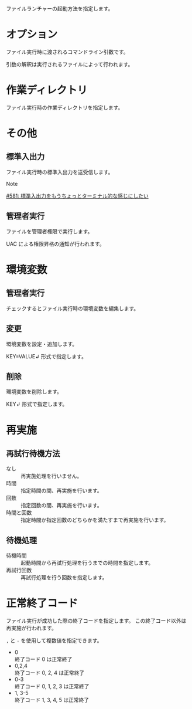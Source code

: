 ファイルランチャーの起動方法を指定します。

# オプション

ファイル実行時に渡されるコマンドライン引数です。

引数の解釈は実行されるファイルによって行われます。

# 作業ディレクトリ

ファイル実行時の作業ディレクトリを指定します。

# その他

## 標準入出力

ファイル実行時の標準入出力を送受信します。

> [!NOTE]
> [#581: 標準入出力をもうちょっとターミナル的な感じにしたい](https://github.com/sk-0520/Pe/issues/581)

## 管理者実行

ファイルを管理者権限で実行します。

UAC による権限昇格の通知が行われます。

# 環境変数

## 管理者実行

チェックするとファイル実行時の環境変数を編集します。

## 変更

環境変数を設定・追加します。

<MdInline kind="sample">KEY=VALUE↲</MdInline> 形式で指定します。

## 削除

環境変数を削除します。

<MdInline kind="sample">KEY↲</MdInline> 形式で指定します。

# 再実施

## 再試行待機方法

<dl>
  <dt>なし</dt>
  <dd>再実施処理を行いません。</dd>

  <dt>時間</dt>
  <dd>指定時間の間、再実施を行います。</dd>

  <dt>回数</dt>
  <dd>指定回数の間、再実施を行います。</dd>

  <dt>時間と回数</dt>
  <dd>指定時間か指定回数のどちらかを満たすまで再実施を行います。</dd>
</dl>

## 待機処理

<dl>
  <dt>待機時間</dt>
  <dd>起動時間から再試行処理を行うまでの時間を指定します。</dd>

  <dt>再試行回数</dt>
  <dd>再試行処理を行う回数を指定します。</dd>
</dl>

# 正常終了コード

ファイル実行が成功した際の終了コードを指定します。 この終了コード以外は再実施が行われます。

`,` と `-` を使用して複数値を指定できます。

* <MdInline kind="sample">0</MdInline>  
  終了コード 0 は正常終了
* <MdInline kind="sample">0,2,4</MdInline>  
  終了コード 0, 2, 4 は正常終了
* <MdInline kind="sample">0-3</MdInline>  
  終了コード 0, 1, 2, 3 は正常終了
* <MdInline kind="sample">1, 3-5</MdInline>  
  終了コード 1, 3, 4, 5 は正常終了
